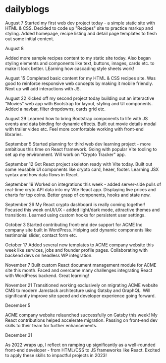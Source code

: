 # dailyblogs
August 7
Started my first web dev project today - a simple static site with HTML & CSS. Decided to code up "Recipes" site to practice markup and styling. Added homepage, recipe listing and detail page templates to flesh out some initial content.

August 8

Added more sample recipes content to my static site today. Also began styling elements and components like text, buttons, images, cards etc. to make it look better. LEarning how cascading style sheets work!

August 15
Completed basic content for my HTML & CSS recipes site. Was good to reinforce responsive web concepts by making it mobile friendly. Next up will add interactions with JS.

August 22
Kicked off my second project today building out an interactive "Movies" web app with Bootstrap for layout, styling and UI components. Added a navbar, filter dropdowns, cards grid etc.

August 29
Learned how to bring Bootstrap components to life with JS events and data binding for dynamic effects. Built out movie details modal with trailer video etc. Feel more comfortable working with front-end libraries.

September 5
Started planning for third web dev learning project - more ambitious this time on React framework. Going with popular Vite tooling to set up my environment. Will work on "Crypto Tracker" app.

September 12
Got React project skeleton ready with Vite today. Built out some reusable UI components like crypto card, heaer, footer. Learning JSX syntax and how data flows in React.

September 19
Worked on integrations this week - added server-side pulls of real-time cryto API data into my Vite React app. Displaying live prices and charts for top coins. Better grasp of components, hooks and state now.

September 26
My React crypto dashboard is really coming together! Focused this week onUI/UX - added light/dark mode, attractive themes and transitions. Learned using custom hooks for persistent user settings.

October 3
Started contributing front-end dev support for ACME Inc company site built in WordPress. Helping add dynamic components like testimonial slider, contact form etc.

October 17
Added several new templates to ACME company website this week like services, jobs and founder profile pages. Collaborating with backend devs on headless WP integration.

November 7
Built custom React document management module for ACME site this month. Faced and overcame many challenges integrating React with WordPress backend. Great learning!

November 21
Transitioned working exclusively on migrating ACME website CMS to modern Jamstack architecture using Gatsby and GraphQL. Will significantly improve site speed and developer experience going forward.

December 5

ACME company website relaunched successfully on Gatsby this week! My React contributions helped accelerate migration. Passing on front-end dev skills to their team for further enhancements.

December 31

As 2022 wraps up, I reflect on ramping up significantly as a well-rounded front-end developer - from HTML/CSS to JS frameworks like React. Excited to apply these skills to impactful projects in 2023!
